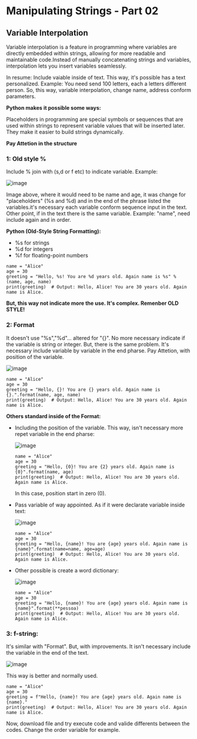 # Manipulating Strings - Part 02

## Variable Interpolation

Variable interpolation is a feature in programming where variables are directly embedded within strings, allowing for more readable and maintainable code.Instead of manually concatenating strings and variables, interpolation lets you insert variables seamlessly.

In resume: Include vaiable inside of text. This way, it's possible has a text personalized. Example: You need send 100 letters, each a letters different person. So, this way, variable interpolation, change name, address conform parameters.

**Python makes it possible some ways:**

Placeholders in programming are special symbols or sequences that are used within strings to represent variable values that will be inserted later. They make it easier to build strings dynamically.

**Pay Attetion in the structure**

### 1: Old style %
Include % join with (s,d or f etc) to indicate variable. Example:

![image](https://github.com/user-attachments/assets/3d23d11a-4a54-4845-86e1-201df7d009eb)

Image above, where it would need to be name and age, it was change for "placeholders" (%s and %d) and in the end of the phrase listed the variables.it's necessary each variable conform sequence input in the text. Other point, if in the text there is the same variable. Example: "name", need include again and in order.

**Python (Old-Style String Formatting):**
- %s for strings
- %d for integers
- %f for floating-point numbers

```
name = "Alice"
age = 30
greeting = "Hello, %s! You are %d years old. Again name is %s" % (name, age, name)
print(greeting)  # Output: Hello, Alice! You are 30 years old. Again name is Alice.
```

**But, this way not indicate more the use. It's complex. Remenber OLD STYLE!**


### 2: Format
It doesn't use "%s","%d"... altered for "{}". No more necessary indicate if the variable is string or integer. But, there is the same problem. It's necessary include variable by variable in the end pharse. Pay Attetion, with position of the variable.

![image](https://github.com/user-attachments/assets/ff2b0ffe-7dfe-4f93-91cc-091ffafef5c5)

```
name = "Alice"
age = 30
greeting = "Hello, {}! You are {} years old. Again name is {}.".format(name, age, name)
print(greeting)  # Output: Hello, Alice! You are 30 years old. Again name is Alice.
```

**Others standard inside of the Format:**

- Including the position of the variable. This way, isn't necessary more repet variable in the end pharse:

  ![image](https://github.com/user-attachments/assets/cda58533-a53d-4b1a-b864-e5cf68a11d37)

  ```
  name = "Alice"
  age = 30
  greeting = "Hello, {0}! You are {2} years old. Again name is {0}".format(name, age)
  print(greeting)  # Output: Hello, Alice! You are 30 years old. Again name is Alice.
  ```

  In this case, position start in zero (0).
  
- Pass variable of way appointed. As if it were declarate variable inside text:

  ![image](https://github.com/user-attachments/assets/6ebb055f-df42-4931-b9c9-0745fc4442bc)

  ```
  name = "Alice"
  age = 30
  greeting = "Hello, {name}! You are {age} years old. Again name is {name}".format(name=name, age=age)
  print(greeting)  # Output: Hello, Alice! You are 30 years old. Again name is Alice.
  ```
  
- Other possible is create a word dictionary:

  ![image](https://github.com/user-attachments/assets/b7eedcb5-d8d3-49e6-b1d3-59d012e09235)

  ```
  name = "Alice"
  age = 30
  greeting = "Hello, {name}! You are {age} years old. Again name is {name}".format(**pessoa)
  print(greeting)  # Output: Hello, Alice! You are 30 years old. Again name is Alice.
  ```

### 3: f-string:

It's similar with "Format". But, with improvements. It isn't necessary include the variable in the end of the text.

![image](https://github.com/user-attachments/assets/8259290b-1e61-42aa-8ddd-d78b1638ca25)

This way is better and normally used.

```
name = "Alice"
age = 30
greeting = f"Hello, {name}! You are {age} years old. Again name is {name}."
print(greeting)  # Output: Hello, Alice! You are 30 years old. Again name is Alice.
```





Now, download file and try execute code and valide differents between the codes. Change the order variable for example.










